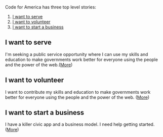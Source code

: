 Code for America has three top level stories:

1. <a href="#serve">I want to serve</a>
2. <a href="#vol">I want to volunteer</a>
3. <a href="#biz">I want to start a business</a>


## <a name="serve"/>I want to serve
I'm seeking a public service opportunity where I can use my skills and education to make governments work better for everyone using the people and the power of the web.([More](fellowship/top_level_stories.md))
## <a name="vol"/>I want to volunteer
I want to contribute my skills and education to make governments work better for everyone using the people and the power of the web. ([More](brigade/top_level_stories.md))
## <a name="biz"/>I want to start a business<a/>
I have a killer civic app and a business model. I need help getting started. ([More](accelerator/top_level_stories.md))
